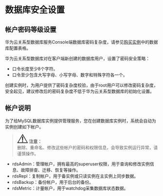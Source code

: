 # 数据库安全设置<a name="zh-cn_topic_0045111182"></a>

## 帐户密码等级设置<a name="section5980155415126"></a>

华为云关系型数据库服务Console端数据库密码复杂度，请参见[购买实例](https://support.huaweicloud.com/qs-rds/zh-cn_topic_0046585334.html)中的数据库配置表格。

华为云关系型数据库对在客户端新创建的数据库用户，设置了密码安全策略：

-   口令长度至少8个字符。
-   口令至少包含大写字母、小写字母、数字和特殊字符各一个。

创建实例时，为用户提供了密码复杂度校验，由于root用户可以修改密码复杂度，安全起见，建议修改后的密码复杂度不低于华为云关系型数据库的初始化设置。

## 帐户说明<a name="section25975919145551"></a>

为了给MySQL数据库实例提供管理服务，您在创建数据库实例时，系统会自动为实例创建如下帐户。

>![](public_sys-resources/icon-notice.gif) **注意：**   
>删除、重命名、修改这些帐户的密码和权限信息，会导致实例运行异常，请谨慎操作。  

-   rdsAdmin：管理帐户，拥有最高的superuser权限，用于查询和修改实例信息、故障排查、迁移、恢复等操作。
-   rdsRepl：复制帐户，用于备实例或只读实例在主实例上同步数据。
-   rdsBackup：备份帐户，用于后台的备份。
-   rdsMetric：计量帐户，用于watchdog采集数据库状态数据。

